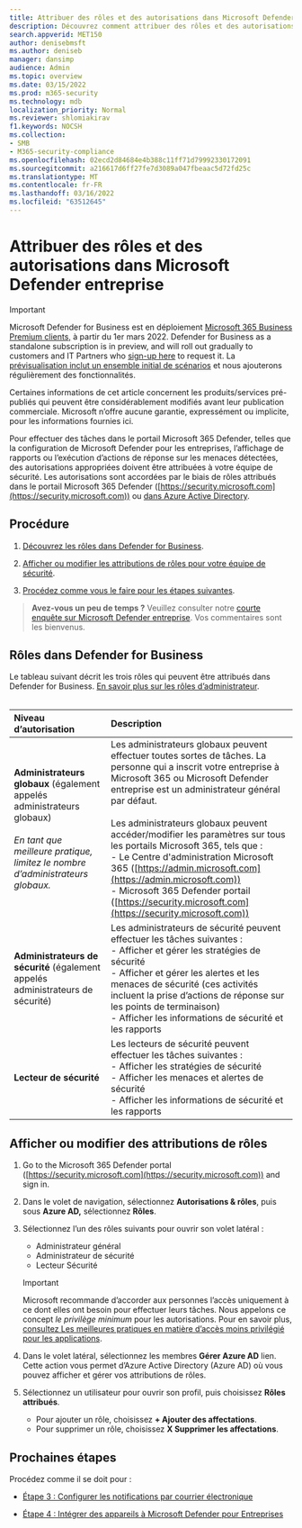 ```yaml
---
title: Attribuer des rôles et des autorisations dans Microsoft Defender entreprise
description: Découvrez comment attribuer des rôles et des autorisations dans Microsoft Defender entreprise
search.appverid: MET150
author: denisebmsft
ms.author: deniseb
manager: dansimp
audience: Admin
ms.topic: overview
ms.date: 03/15/2022
ms.prod: m365-security
ms.technology: mdb
localization_priority: Normal
ms.reviewer: shlomiakirav
f1.keywords: NOCSH
ms.collection:
- SMB
- M365-security-compliance
ms.openlocfilehash: 02ecd2d84684e4b388c11ff71d79992330172091
ms.sourcegitcommit: a216617d6ff27fe7d3089a047fbeaac5d72fd25c
ms.translationtype: MT
ms.contentlocale: fr-FR
ms.lasthandoff: 03/16/2022
ms.locfileid: "63512645"
---
```

# <a name="assign-roles-and-permissions-in-microsoft-defender-for-business"></a>Attribuer des rôles et des autorisations dans Microsoft Defender entreprise

> [!IMPORTANT]
> Microsoft Defender for Business est en déploiement [Microsoft 365 Business Premium clients,](../../business-premium/index.md) à partir du 1er mars 2022. Defender for Business as a standalone subscription is in preview, and will roll out gradually to customers and IT Partners who [sign-up here](https://aka.ms/mdb-preview) to request it. La [prévisualisation inclut un ensemble initial de scénarios](mdb-tutorials.md#try-these-preview-scenarios) et nous ajouterons régulièrement des fonctionnalités.
> 
> Certaines informations de cet article concernent les produits/services pré-publiés qui peuvent être considérablement modifiés avant leur publication commerciale. Microsoft n’offre aucune garantie, expressément ou implicite, pour les informations fournies ici. 

Pour effectuer des tâches dans le portail Microsoft 365 Defender, telles que la configuration de Microsoft Defender pour les entreprises, l’affichage de rapports ou l’exécution d’actions de réponse sur les menaces détectées, des autorisations appropriées doivent être attribuées à votre équipe de sécurité. Les autorisations sont accordées par le biais de rôles attribués dans le portail Microsoft 365 Defender ([https://security.microsoft.com](https://security.microsoft.com)) ou [dans Azure Active Directory](/azure/active-directory/roles/manage-roles-portal). 

## <a name="what-to-do"></a>Procédure

1. [Découvrez les rôles dans Defender for Business](#roles-in-defender-for-business).

2. [Afficher ou modifier les attributions de rôles pour votre équipe de sécurité](#view-or-edit-role-assignments).

3. [Procédez comme vous le faire pour les étapes suivantes](#next-steps).

>
> **Avez-vous un peu de temps ?**
> Veuillez consulter notre <a href="https://microsoft.qualtrics.com/jfe/form/SV_0JPjTPHGEWTQr4y" target="_blank">courte enquête sur Microsoft Defender entreprise</a>. Vos commentaires sont les bienvenus.
>


## <a name="roles-in-defender-for-business"></a>Rôles dans Defender for Business

Le tableau suivant décrit les trois rôles qui peuvent être attribués dans Defender for Business. [En savoir plus sur les rôles d’administrateur](../../admin/add-users/about-admin-roles.md). <br/><br/>

| Niveau d’autorisation | Description |
|:---|:---|
| **Administrateurs globaux** (également appelés administrateurs globaux) <br/><br/> *En tant que meilleure pratique, limitez le nombre d’administrateurs globaux.* | Les administrateurs globaux peuvent effectuer toutes sortes de tâches. La personne qui a inscrit votre entreprise à Microsoft 365 ou Microsoft Defender entreprise est un administrateur général par défaut. <br/><br/> Les administrateurs globaux peuvent accéder/modifier les paramètres sur tous les portails Microsoft 365, tels que : <br/>- Le Centre d'administration Microsoft 365 ([https://admin.microsoft.com](https://admin.microsoft.com)) <br/>- Microsoft 365 Defender portail ([https://security.microsoft.com](https://security.microsoft.com)) |
| **Administrateurs de sécurité** (également appelés administrateurs de sécurité) | Les administrateurs de sécurité peuvent effectuer les tâches suivantes : <br/>- Afficher et gérer les stratégies de sécurité <br/>- Afficher et gérer les alertes et les menaces de sécurité (ces activités incluent la prise d’actions de réponse sur les points de terminaison) <br/>- Afficher les informations de sécurité et les rapports |
| **Lecteur de sécurité** | Les lecteurs de sécurité peuvent effectuer les tâches suivantes : <br/>- Afficher les stratégies de sécurité <br/>- Afficher les menaces et alertes de sécurité <br/>- Afficher les informations de sécurité et les rapports  |


## <a name="view-or-edit-role-assignments"></a>Afficher ou modifier des attributions de rôles

1. Go to the Microsoft 365 Defender portal ([https://security.microsoft.com](https://security.microsoft.com)) and sign in.

2. Dans le volet de navigation, sélectionnez **Autorisations & rôles**, puis sous **Azure AD,** sélectionnez **Rôles**.

3. Sélectionnez l’un des rôles suivants pour ouvrir son volet latéral :

   - Administrateur général
   - Administrateur de sécurité
   - Lecteur Sécurité

   > [!IMPORTANT]
   > Microsoft recommande d’accorder aux personnes l’accès uniquement à ce dont elles ont besoin pour effectuer leurs tâches. Nous appelons ce concept *le privilège minimum* pour les autorisations. Pour en savoir plus, [consultez Les meilleures pratiques en matière d’accès moins privilégié pour les applications](/azure/active-directory/develop/secure-least-privileged-access). 

4. Dans le volet latéral, sélectionnez les membres **Gérer Azure AD** lien. Cette action vous permet d’Azure Active Directory (Azure AD) où vous pouvez afficher et gérer vos attributions de rôles.

5. Sélectionnez un utilisateur pour ouvrir son profil, puis choisissez **Rôles attribués**.

   - Pour ajouter un rôle, choisissez **+ Ajouter des affectations**.
   - Pour supprimer un rôle, choisissez **X Supprimer les affectations**. 

## <a name="next-steps"></a>Prochaines étapes

Procédez comme il se doit pour :

- [Étape 3 : Configurer les notifications par courrier électronique](mdb-email-notifications.md)

- [Étape 4 : Intégrer des appareils à Microsoft Defender pour Entreprises](mdb-onboard-devices.md)
